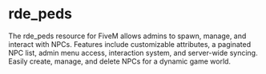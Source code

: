 # rde_peds
The rde_peds resource for FiveM allows admins to spawn, manage, and interact with NPCs. Features include customizable attributes, a paginated NPC list, admin menu access, interaction system, and server-wide syncing. Easily create, manage, and delete NPCs for a dynamic game world.
